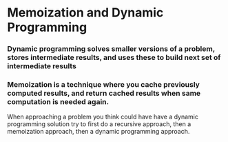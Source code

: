 # Memoization and Dynamic Programming

### Dynamic programming solves smaller versions of a problem, stores intermediate results, and uses these to build next set of intermediate results

### Memoization is a technique where you cache previously computed results, and return cached results when same computation is needed again.

When approaching a problem you think could have have a dynamic programming solution try to first do a recursive approach, then a memoization approach, then a dynamic programming approach.